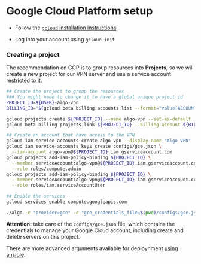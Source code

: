 # Google Cloud Platform setup

* Follow the [`gcloud` installation instructions](https://cloud.google.com/sdk/)

* Log into your account using `gcloud init`

### Creating a project

The recommendation on GCP is to group resources into **Projects**, so we will create a new project for our VPN server and use a service account restricted to it.

```bash
## Create the project to group the resources
### You might need to change it to have a global unique project id
PROJECT_ID=${USER}-algo-vpn
BILLING_ID="$(gcloud beta billing accounts list --format="value(ACCOUNT_ID)")"

gcloud projects create ${PROJECT_ID} --name algo-vpn --set-as-default
gcloud beta billing projects link ${PROJECT_ID} --billing-account ${BILLING_ID}

## Create an account that have access to the VPN
gcloud iam service-accounts create algo-vpn --display-name "Algo VPN"
gcloud iam service-accounts keys create configs/gce.json \
  --iam-account algo-vpn@${PROJECT_ID}.iam.gserviceaccount.com
gcloud projects add-iam-policy-binding ${PROJECT_ID} \
  --member serviceAccount:algo-vpn@${PROJECT_ID}.iam.gserviceaccount.com \
  --role roles/compute.admin
gcloud projects add-iam-policy-binding ${PROJECT_ID} \
  --member serviceAccount:algo-vpn@${PROJECT_ID}.iam.gserviceaccount.com \
  --role roles/iam.serviceAccountUser

## Enable the services
gcloud services enable compute.googleapis.com

./algo -e "provider=gce" -e "gce_credentials_file=$(pwd)/configs/gce.json"

```

**Attention:** take care of the `configs/gce.json` file, which contains the credentials to manage your Google Cloud account, including create and delete servers on this project.


There are more advanced arguments available for deploynment [using ansible](deploy-from-ansible.md).
